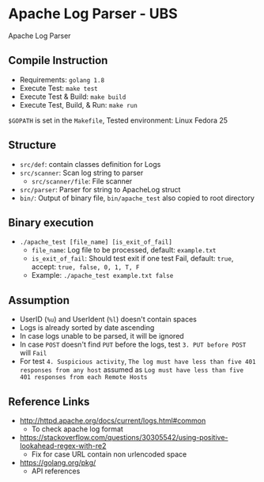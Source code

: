 # Apache Log Parser - UBS

Apache Log Parser

## Compile Instruction
- Requirements: `golang 1.8`
- Execute Test: `make test`
- Execute Test & Build: `make build`
- Execute Test, Build, & Run: `make run`

`$GOPATH` is set in the `Makefile`, 
Tested environment: Linux Fedora 25

## Structure
- `src/def`: contain classes definition for Logs
- `src/scanner`: Scan log string to parser
    - `src/scanner/file`: File scanner
- `src/parser`: Parser for string to ApacheLog struct
- `bin/`: Output of binary file, `bin/apache_test` also copied to root directory

## Binary execution
- `./apache_test [file_name] [is_exit_of_fail]`
    - `file_name`: Log file to be processed, default: `example.txt`
    - `is_exit_of_fail`: Should test exit if one test Fail, default: `true`, accept: `true, false, 0, 1, T, F`
    - Example: `./apache_test example.txt false`

## Assumption
- UserID (`%u`) and UserIdent (`%l`) doesn't contain spaces
- Logs is already sorted by date ascending
- In case logs unable to be parsed, it will be ignored
- In case `POST` doesn't find `PUT` before the logs, test `3. PUT before POST` will `Fail`
- For test `4. Suspicious activity`, `The log must have less than five 401 responses from any host` assumed as `Log must have less than five 401 responses from each Remote Hosts`

## Reference Links
- http://httpd.apache.org/docs/current/logs.html#common
  - To check apache log format
- https://stackoverflow.com/questions/30305542/using-positive-lookahead-regex-with-re2
  - Fix for case URL contain non urlencoded space
- https://golang.org/pkg/
  - API references